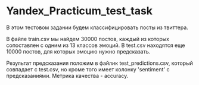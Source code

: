 # Yandex_Practicum_test_task

В этом тестовом задании будем классифицировать посты из твиттера.

В файле train.csv мы найдем 30000 постов, каждый из которых сопоставлен с одним из 13 классов эмоций.
В test.csv находятся еще 10000 постов, для которых эмоцию нужно предсказать.

Результат предсказания положим в файлик test_predictions.csv, который совпадает с test.csv, но кроме того имеет колонку 'sentiment' с предсказаниями. Метрика качества - accuracy.
